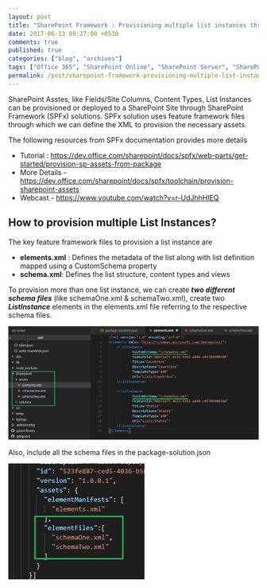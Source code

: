 ```yaml
---
layout: post
title: "SharePoint Framework : Provisioning multiple list instances through SPFx solution."
date: 2017-06-13 09:27:00 +0530
comments: true
published: true
categories: ["blog", "archives"]
tags: ["Office 365", "SharePoint Online", "SharePoint Server", "SharePoint 2016", "SharePoint 2019", "SPFx"]
permalink: /post/sharepoint-framework-provisioning-multiple-list-instances-through-spfx-solution
---
```

<!-- more -->

<p>SharePoint Asstes, like Fields/Site Columns, Content Types, List Instances can be provisioned or deployed to a SharePoint Site through SharePoint Framework (SPFx) solutions. SPFx solution uses feature framework files through which we can define the XML to provision the necessary assets.</p>
<p>The following resources from SPFx documentation provides more details</p>
<ul class="spd-ul">
<li>Tutorial : <a href="https://dev.office.com/sharepoint/docs/spfx/web-parts/get-started/provision-sp-assets-from-package">https://dev.office.com/sharepoint/docs/spfx/web-parts/get-started/provision-sp-assets-from-package</a></li>
<li>More Details - <a href="https://dev.office.com/sharepoint/docs/spfx/toolchain/provision-sharepoint-assets">https://dev.office.com/sharepoint/docs/spfx/toolchain/provision-sharepoint-assets</a></li>
<li>Webcast - <a href="https://www.youtube.com/watch?v=r-UdJhhHlEQ">https://www.youtube.com/watch?v=r-UdJhhHlEQ</a></li>
</ul>
<h2>How to provision multiple List Instances?</h2>
<p>The key feature framework files to provision a list instance are</p>
<ul class="spd-ul">
<li><strong>elements.xml</strong> : Defines the metadata of the list along with list definition mapped using a CustomSchema property</li>
<li><strong>schema.xml</strong>: Defines the list structure, content types and views</li>
</ul>
<p>To provision more than one list instance, we can create <strong><em>two different schema files</em></strong> (like schemaOne.xml &amp; schemaTwo.xml), create two <strong><em>ListInstance</em></strong> elements in the elements.xml file referring to the respective schema files.</p>
<p><img src="/assets/images/SPFX_MultipleLists_1.png" alt="" /></p>
<p>Also, include all the schema files in the package-solution.json</p>
<p><img src="/assets/images/SPFX_MultipleLists_2.png" alt="" /></p>
